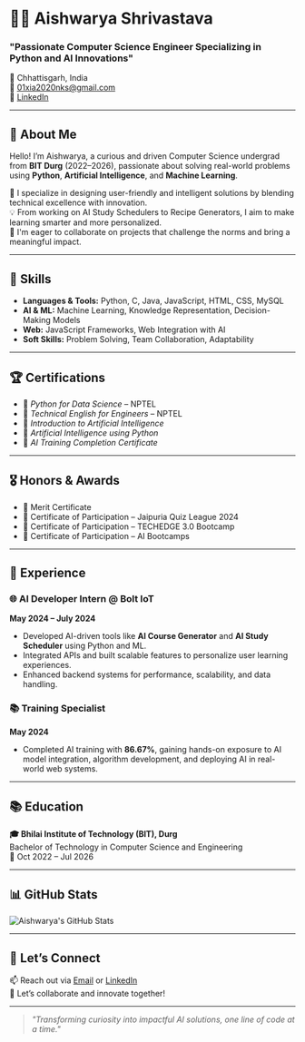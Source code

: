 # 👩‍💻 Aishwarya Shrivastava

### "Passionate Computer Science Engineer Specializing in Python and AI Innovations"  
📍 Chhattisgarh, India  
📧 [01xia2020nks@gmail.com](mailto:01xia2020hks@gmail.com)  
🔗 [LinkedIn](https://www.linkedin.com/in/aishwarya-shrivastava-01a358255)  

---

## 🧠 About Me

Hello! I’m Aishwarya, a curious and driven Computer Science undergrad from **BIT Durg** (2022–2026), passionate about solving real-world problems using **Python**, **Artificial Intelligence**, and **Machine Learning**.

🚀 I specialize in designing user-friendly and intelligent solutions by blending technical excellence with innovation.  
💡 From working on AI Study Schedulers to Recipe Generators, I aim to make learning smarter and more personalized.  
🤝 I'm eager to collaborate on projects that challenge the norms and bring a meaningful impact.

---

## 🔧 Skills

- **Languages & Tools:** Python, C, Java, JavaScript, HTML, CSS, MySQL  
- **AI & ML:** Machine Learning, Knowledge Representation, Decision-Making Models  
- **Web:** JavaScript Frameworks, Web Integration with AI  
- **Soft Skills:** Problem Solving, Team Collaboration, Adaptability

---

## 🏆 Certifications

- 📜 *Python for Data Science* – NPTEL  
- 📜 *Technical English for Engineers* – NPTEL  
- 📜 *Introduction to Artificial Intelligence*  
- 📜 *Artificial Intelligence using Python*  
- 📜 *AI Training Completion Certificate*

---

## 🎖 Honors & Awards

- 🏅 Merit Certificate  
- 🏅 Certificate of Participation – Jaipuria Quiz League 2024  
- 🏅 Certificate of Participation – TECHEDGE 3.0 Bootcamp  
- 🏅 Certificate of Participation – AI Bootcamps

---

## 💼 Experience

### 🌐 AI Developer Intern @ Bolt IoT  
**May 2024 – July 2024**  
- Developed AI-driven tools like **AI Course Generator** and **AI Study Scheduler** using Python and ML.  
- Integrated APIs and built scalable features to personalize user learning experiences.  
- Enhanced backend systems for performance, scalability, and data handling.

### 📚 Training Specialist  
**May 2024**  
- Completed AI training with **86.67%**, gaining hands-on exposure to AI model integration, algorithm development, and deploying AI in real-world web systems.

---

## 📚 Education

**🎓 Bhilai Institute of Technology (BIT), Durg**  
Bachelor of Technology in Computer Science and Engineering  
📅 Oct 2022 – Jul 2026

---

## 📊 GitHub Stats

![Aishwarya's GitHub Stats](https://github-readme-stats.vercel.app/api?username=aishwarya2004&show_icons=true&theme=radical)

---

## 🤝 Let’s Connect

📫 Reach out via [Email](mailto:01xia2020hks@gmail.com) or [LinkedIn](https://www.linkedin.com/in/aishwarya-shrivastava-01a358255)  
🌟 Let’s collaborate and innovate together!

---

> *"Transforming curiosity into impactful AI solutions, one line of code at a time."*

<!---
AishwaryaShrivastava/AishwaryaShrivastava is a ✨ special ✨ repository because its `README.md` (this file) appears on your GitHub profile.
You can click the Preview link to take a look at your changes.
--->
